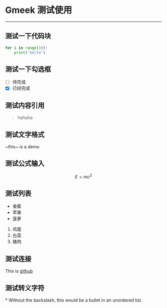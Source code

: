 # Gmeek 测试使用

---

## 测试一下代码块

```python
for i in range(10):
    print('hello')
```

## 测试一下勾选框

- [ ] 待完成
- [x] 已经完成

## 测试内容引用

> hahaha

## 测试文字格式

~this~ $is$ a demo

## 测试公式输入

$$E = mc^2$$

## 测试列表

- 香蕉
- 苹果
- 菠萝

1. 鸡蛋
2. 白菜
3. 猪肉

## 测试连接

This is [github](www.github.com)

## 测试转义字符

\* Without the backslash, this would be a bullet in an unordered list.



